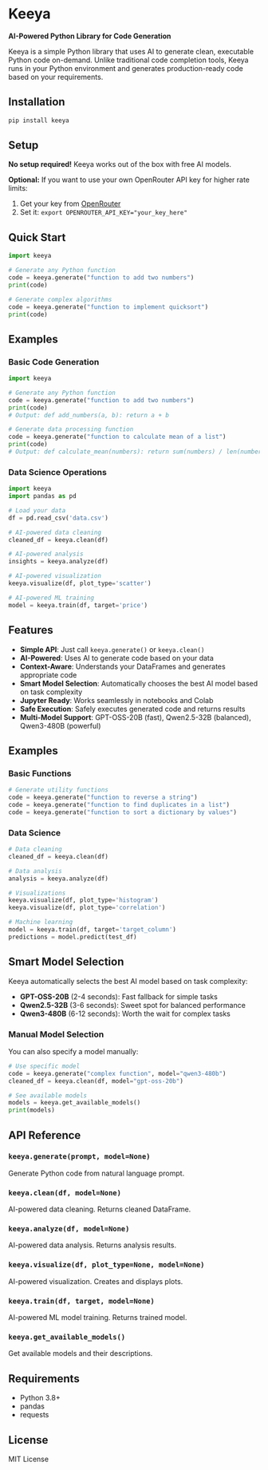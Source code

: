 # Keeya

**AI-Powered Python Library for Code Generation**

Keeya is a simple Python library that uses AI to generate clean, executable Python code on-demand. Unlike traditional code completion tools, Keeya runs in your Python environment and generates production-ready code based on your requirements.

## Installation

```bash
pip install keeya
```

## Setup

**No setup required!** Keeya works out of the box with free AI models.

**Optional:** If you want to use your own OpenRouter API key for higher rate limits:
1. Get your key from [OpenRouter](https://openrouter.ai/)
2. Set it: `export OPENROUTER_API_KEY="your_key_here"`

## Quick Start

```python
import keeya

# Generate any Python function
code = keeya.generate("function to add two numbers")
print(code)

# Generate complex algorithms
code = keeya.generate("function to implement quicksort")
print(code)
```

## Examples

### Basic Code Generation

```python
import keeya

# Generate any Python function
code = keeya.generate("function to add two numbers")
print(code)
# Output: def add_numbers(a, b): return a + b

# Generate data processing function
code = keeya.generate("function to calculate mean of a list")
print(code)
# Output: def calculate_mean(numbers): return sum(numbers) / len(numbers)
```

### Data Science Operations

```python
import keeya
import pandas as pd

# Load your data
df = pd.read_csv('data.csv')

# AI-powered data cleaning
cleaned_df = keeya.clean(df)

# AI-powered analysis
insights = keeya.analyze(df)

# AI-powered visualization
keeya.visualize(df, plot_type='scatter')

# AI-powered ML training
model = keeya.train(df, target='price')
```

## Features

- **Simple API**: Just call `keeya.generate()` or `keeya.clean()`
- **AI-Powered**: Uses AI to generate code based on your data
- **Context-Aware**: Understands your DataFrames and generates appropriate code
- **Smart Model Selection**: Automatically chooses the best AI model based on task complexity
- **Jupyter Ready**: Works seamlessly in notebooks and Colab
- **Safe Execution**: Safely executes generated code and returns results
- **Multi-Model Support**: GPT-OSS-20B (fast), Qwen2.5-32B (balanced), Qwen3-480B (powerful)

## Examples

### Basic Functions

```python
# Generate utility functions
code = keeya.generate("function to reverse a string")
code = keeya.generate("function to find duplicates in a list")
code = keeya.generate("function to sort a dictionary by values")
```

### Data Science

```python
# Data cleaning
cleaned_df = keeya.clean(df)

# Data analysis
analysis = keeya.analyze(df)

# Visualizations
keeya.visualize(df, plot_type='histogram')
keeya.visualize(df, plot_type='correlation')

# Machine learning
model = keeya.train(df, target='target_column')
predictions = model.predict(test_df)
```

## Smart Model Selection

Keeya automatically selects the best AI model based on task complexity:

- **GPT-OSS-20B** (2-4 seconds): Fast fallback for simple tasks
- **Qwen2.5-32B** (3-6 seconds): Sweet spot for balanced performance  
- **Qwen3-480B** (6-12 seconds): Worth the wait for complex tasks

### Manual Model Selection

You can also specify a model manually:

```python
# Use specific model
code = keeya.generate("complex function", model="qwen3-480b")
cleaned_df = keeya.clean(df, model="gpt-oss-20b")

# See available models
models = keeya.get_available_models()
print(models)
```

## API Reference

### `keeya.generate(prompt, model=None)`
Generate Python code from natural language prompt.

### `keeya.clean(df, model=None)`
AI-powered data cleaning. Returns cleaned DataFrame.

### `keeya.analyze(df, model=None)`
AI-powered data analysis. Returns analysis results.

### `keeya.visualize(df, plot_type=None, model=None)`
AI-powered visualization. Creates and displays plots.

### `keeya.train(df, target, model=None)`
AI-powered ML model training. Returns trained model.

### `keeya.get_available_models()`
Get available models and their descriptions.

## Requirements

- Python 3.8+
- pandas
- requests

## License

MIT License
